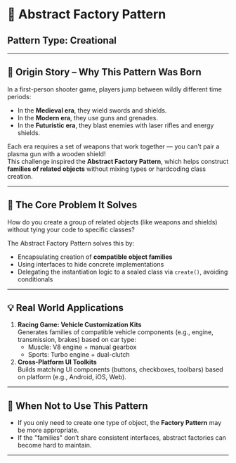 # 🧩 Abstract Factory Pattern

## **Pattern Type:** Creational

---

## 📖 Origin Story – Why This Pattern Was Born

In a first-person shooter game, players jump between wildly different time periods:
- In the **Medieval era**, they wield swords and shields.
- In the **Modern era**, they use guns and grenades.
- In the **Futuristic era**, they blast enemies with laser rifles and energy shields.

Each era requires a set of weapons that work together — you can't pair a plasma gun with a wooden shield!  
This challenge inspired the **Abstract Factory Pattern**, which helps construct **families of related objects** without mixing types or hardcoding class creation.

---

## 🎯 The Core Problem It Solves

How do you create a group of related objects (like weapons and shields) without tying your code to specific classes?

The Abstract Factory Pattern solves this by:
- Encapsulating creation of **compatible object families**
- Using interfaces to hide concrete implementations
- Delegating the instantiation logic to a sealed class via `create()`, avoiding conditionals

---

## 💡 Real World Applications

1. **Racing Game: Vehicle Customization Kits**  
   Generates families of compatible vehicle components (e.g., engine, transmission, brakes) based on car type:
   -  Muscle: V8 engine + manual gearbox
   -  Sports: Turbo engine + dual-clutch
2. **Cross-Platform UI Toolkits**  
   Builds matching UI components (buttons, checkboxes, toolbars) based on platform (e.g., Android, iOS, Web).

---

## 🚫 When Not to Use This Pattern

- If you only need to create one type of object, the **Factory Pattern** may be more appropriate.
- If the "families" don’t share consistent interfaces, abstract factories can become hard to maintain.
---
